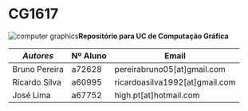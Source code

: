 # CG1617

![computer graphics][logo]**Repositório para UC de Computação Gráfica**


|*Autores*        |Nº Aluno |  Email                         |
|-----------------|---------|--------------------------------|
| Bruno Pereira   | a72628  | pereirabruno05[at]gmail.com    |
| Ricardo Silva   | a60995  | ricardoasilva1992[at]gmail.com |
| José Lima       | a67752  | high.pt[at]hotmail.com            |

[logo]:http://www.forosperu.net/data/avatars/m/227/227793.jpg?1451243621
